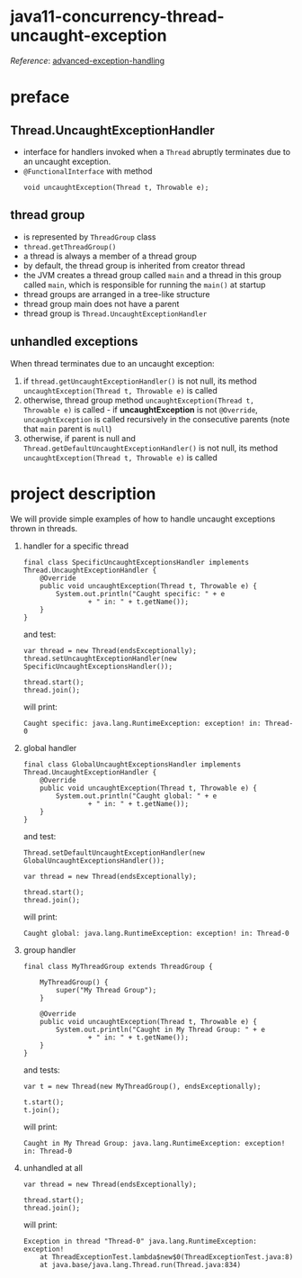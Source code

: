 # java11-concurrency-thread-uncaught-exception

_Reference_: [advanced-exception-handling](https://medium.com/@yosimizrachi/advanced-exception-handling-thread-uncaughtexceptionhandler-c72e013da092)

# preface
## Thread.UncaughtExceptionHandler
* interface for handlers invoked when a `Thread` abruptly 
terminates due to an uncaught exception.
* `@FunctionalInterface` with method
    ```
    void uncaughtException(Thread t, Throwable e);
    ```

## thread group
* is represented by `ThreadGroup` class
* `thread.getThreadGroup()`
* a thread is always a member of a thread group
* by default, the thread group is inherited from creator thread
* the JVM creates a thread group called `main` and a thread in this group called `main`, which is
  responsible for running the `main()` at startup
* thread groups are arranged in a tree-like structure
* thread group main does not have a parent
* thread group is `Thread.UncaughtExceptionHandler`

## unhandled exceptions
When thread terminates due to an uncaught exception:
1. if `thread.getUncaughtExceptionHandler()` is not null,
its method `uncaughtException(Thread t, Throwable e)` is called
1. otherwise, thread group method `uncaughtException(Thread t, Throwable e)`
is called - if **uncaughtException** is not `@Override`, `uncaughtException`
is called recursively in the consecutive parents (note that `main` parent is `null`)
1. otherwise, if parent is null and `Thread.getDefaultUncaughtExceptionHandler()` is not null,
its method `uncaughtException(Thread t, Throwable e)` is called

# project description
We will provide simple examples of how to handle uncaught exceptions
thrown in threads.

1. handler for a specific thread
    ```
    final class SpecificUncaughtExceptionsHandler implements Thread.UncaughtExceptionHandler {
        @Override
        public void uncaughtException(Thread t, Throwable e) {
            System.out.println("Caught specific: " + e
                    + " in: " + t.getName());
        }
    }
    ```
    and test:
    ```
    var thread = new Thread(endsExceptionally);
    thread.setUncaughtExceptionHandler(new SpecificUncaughtExceptionsHandler());
    
    thread.start();
    thread.join();
    ```
    will print:
    ```
    Caught specific: java.lang.RuntimeException: exception! in: Thread-0
    ```
1. global handler
    ```
    final class GlobalUncaughtExceptionsHandler implements Thread.UncaughtExceptionHandler {
        @Override
        public void uncaughtException(Thread t, Throwable e) {
            System.out.println("Caught global: " + e
                    + " in: " + t.getName());
        }
    }
    ```
    and test:
    ```
    Thread.setDefaultUncaughtExceptionHandler(new GlobalUncaughtExceptionsHandler());
    
    var thread = new Thread(endsExceptionally);
    
    thread.start();
    thread.join();
    ```
    will print:
    ```
    Caught global: java.lang.RuntimeException: exception! in: Thread-0
    ```
1. group handler
    ```
    final class MyThreadGroup extends ThreadGroup {
    
        MyThreadGroup() {
            super("My Thread Group");
        }
    
        @Override
        public void uncaughtException(Thread t, Throwable e) {
            System.out.println("Caught in My Thread Group: " + e
                    + " in: " + t.getName());
        }
    }
    ```
    and tests:
    ```
    var t = new Thread(new MyThreadGroup(), endsExceptionally);
    
    t.start();
    t.join();
    ```
    will print:
    ```
    Caught in My Thread Group: java.lang.RuntimeException: exception! in: Thread-0
    ```
1. unhandled at all
    ```
    var thread = new Thread(endsExceptionally);
    
    thread.start();
    thread.join();
    ```
    will print:
    ```
    Exception in thread "Thread-0" java.lang.RuntimeException: exception!
    	at ThreadExceptionTest.lambda$new$0(ThreadExceptionTest.java:8)
    	at java.base/java.lang.Thread.run(Thread.java:834)
    ```
